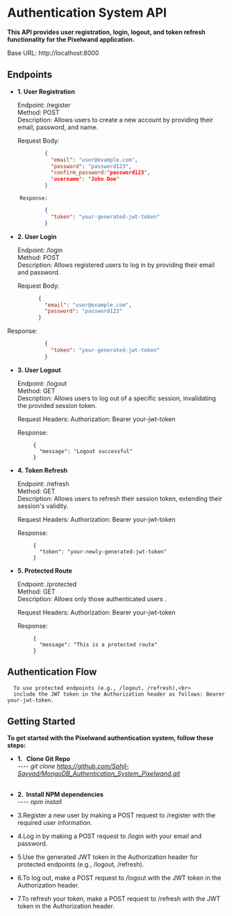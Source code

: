 #  Authentication System API
<b>This API provides user registration, login, logout, and token refresh functionality for the Pixelwand application.</b>

Base URL: http://localhost:8000

## Endpoints
-  <b>1. User Registration </b>
      <p>Endpoint: /register<br>
         Method: POST<br>
         Description: Allows users to create a new account by providing their email, password, and name.<br>
      </p>
      Request Body:
```json
            {
              "email": "user@example.com",
              "password": "password123",
              "confirm_password:"password123",
              "username": "John Doe"
            }
```


       
        Response:
      
```json
            {
              "token": "your-generated-jwt-token"
            }

```
-  <b>2.  User Login </b>
      <p>Endpoint: /login<br>
      Method: POST<br>
      Description: Allows registered users to log in by providing their email and password.<br>
      </p>
      
      Request Body:
  ```json
            {
              "email": "user@example.com",
              "password": "password123"
            }
 ```

   Response:
```json
            {
              "token": "your-generated-jwt-token"
            }
```
-  <b>3.  User Logout </b>

     <p> Endpoint: /logout<br>
      Method: GET<br>
      Description: Allows users to log out of a specific session, invalidating the provided session token.<br>
     </p>
     
      Request Headers:
      Authorization: Bearer your-jwt-token

      Response:
   
            {
              "message": "Logout successful"
            }

-  <b>4.  Token Refresh </b>

     <p>Endpoint: /refresh<br>
      Method: GET<br>
      Description: Allows users to refresh their session token, extending their session's validity.<br>
      </p> 
      
      Request Headers:
      Authorization: Bearer your-jwt-token
   
      Response:
   
            {
              "token": "your-newly-generated-jwt-token"
            }
-  <b>5.  Protected Route </b>

     <p>Endpoint: /protected<br>
      Method: GET<br>
      Description: Allows only those authenticated users .<br>
      </p> 
      
      Request Headers:
      Authorization: Bearer your-jwt-token
   
      Response:
   
            {
              "message": "This is a protected route"
            }
  ## Authentication Flow
      To use protected endpoints (e.g., /logout, /refresh),<br>
      include the JWT token in the Authorization header as follows: Bearer your-jwt-token.

## Getting Started

<b>To get started with the Pixelwand authentication system, follow these steps:</b>

-  <b> 1. &nbsp; Clone Git Repo  </b>
<br>----<i> git clone https://github.com/Sahil-Sayyad/MongoDB_Authentication_System_Pixelwand.git</i><br><br>
-  <b> 2. &nbsp;Install NPM dependencies </b>
   <br>----<i> npm install</i> <br>
- 3.Register a new user by making a POST request to /register with the required user information.

- 4.Log in by making a POST request to /login with your email and password.

- 5.Use the generated JWT token in the Authorization header for protected endpoints (e.g., /logout, /refresh).

- 6.To log out, make a POST request to /logout with the JWT token in the Authorization header.

- 7.To refresh your token, make a POST request to /refresh with the JWT token in the Authorization header.

